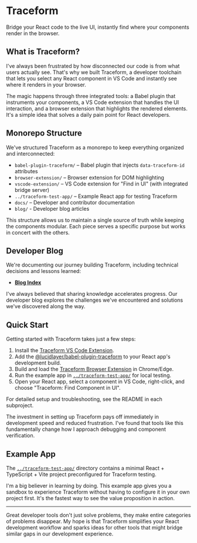 # Traceform

Bridge your React code to the live UI, instantly find where your components render in the browser.

## What is Traceform?

I've always been frustrated by how disconnected our code is from what users actually see. That's why we built Traceform, a developer toolchain that lets you select any React component in VS Code and instantly see where it renders in your browser. 

The magic happens through three integrated tools: a Babel plugin that instruments your components, a VS Code extension that handles the UI interaction, and a browser extension that highlights the rendered elements. It's a simple idea that solves a daily pain point for React developers.

## Monorepo Structure

We've structured Traceform as a monorepo to keep everything organized and interconnected:

- `babel-plugin-traceform/` – Babel plugin that injects `data-traceform-id` attributes
- `browser-extension/` – Browser extension for DOM highlighting
- `vscode-extension/` – VS Code extension for "Find in UI" (with integrated bridge server)
- `../traceform-test-app/` – Example React app for testing Traceform
- `docs/` – Developer and contributor documentation
- `blog/` - Developer blog articles

This structure allows us to maintain a single source of truth while keeping the components modular. Each piece serves a specific purpose but works in concert with the others.

## Developer Blog

We're documenting our journey building Traceform, including technical decisions and lessons learned:

- [**Blog Index**](./blog/README.md)

I've always believed that sharing knowledge accelerates progress. Our developer blog explores the challenges we've encountered and solutions we've discovered along the way.

## Quick Start

Getting started with Traceform takes just a few steps:

1. Install the [Traceform VS Code Extension](./vscode-extension/README.md).
2. Add the [@lucidlayer/babel-plugin-traceform](./babel-plugin-traceform/README.md) to your React app's development build.
3. Build and load the [Traceform Browser Extension](./browser-extension/README.md) in Chrome/Edge.
4. Run the example app in [`../traceform-test-app/`](../traceform-test-app/README.md) for local testing.
5. Open your React app, select a component in VS Code, right-click, and choose "Traceform: Find Component in UI".

For detailed setup and troubleshooting, see the README in each subproject.

The investment in setting up Traceform pays off immediately in development speed and reduced frustration. I've found that tools like this fundamentally change how I approach debugging and component verification.

## Example App

The [`../traceform-test-app/`](../traceform-test-app/README.md) directory contains a minimal React + TypeScript + Vite project preconfigured for Traceform testing.

I'm a big believer in learning by doing. This example app gives you a sandbox to experience Traceform without having to configure it in your own project first. It's the fastest way to see the value proposition in action.

---

Great developer tools don't just solve problems, they make entire categories of problems disappear. My hope is that Traceform simplifies your React development workflow and sparks ideas for other tools that might bridge similar gaps in our development experience.
